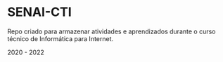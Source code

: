 # SENAI-CTI

Repo criado para armazenar atividades e aprendizados durante o curso técnico de Informática para Internet.

2020 - 2022